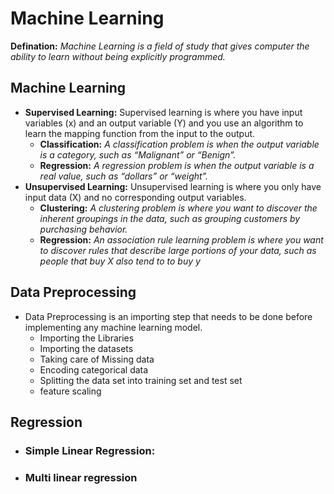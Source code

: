 # Machine Learning
**Defination:** *Machine Learning is a field of study that gives computer the ability to learn without being explicitly programmed.*

## Machine Learning 
*  **Supervised Learning:** Supervised learning is where you have input variables (x) and an output variable (Y) and you use an algorithm to learn the mapping function from
 the input to the output.
   * **Classification:**  *A classification problem is when the output variable is a category, such as “Malignant” or “Benign”.*
   * **Regression:** *A regression problem is when the output variable is a real value, such as “dollars” or “weight”.*
*  **Unsupervised Learning:** Unsupervised learning is where you only have input data (X) and no corresponding output variables.
   * **Clustering:**  *A clustering problem is where you want to discover the inherent groupings in the data, such as grouping customers by purchasing 
behavior.*
   * **Regression:** *An association rule learning problem is where you want to discover rules that describe large portions of your data, such as people that buy X also tend to   to buy y*


 ## Data Preprocessing
* Data Preprocessing is  an importing step that needs to be done before implementing any machine learning model.
  * Importing the Libraries
  * Importing the datasets
  * Taking care of Missing data
  * Encoding categorical data
  * Splitting the data set into training set and test set
  * feature scaling

## Regression
* ### Simple Linear Regression:
* ### Multi linear regression
   
